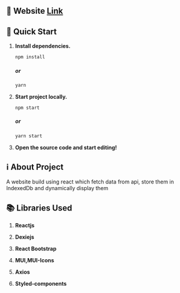 ##  🔗 Website [Link](https://silly-shaw-6f1260.netlify.app/)


## 🚀 Quick Start

1. **Install dependencies.**

   ```bash
   npm install
   ```
   ##### or
    ```bash
   yarn 
   ```
   

1. **Start project locally.**

   ```bash
   npm start
   ```
   ##### or
    ```bash
   yarn start
   ```
1. **Open the source code and start editing!**

## ℹ️ About Project

A website build using react which fetch data from api, store them in IndexedDb and dynamically display them

## 📚 Libraries Used

1. **Reactjs**
 
2. **Dexiejs**

3. **React Bootstrap**
 
4. **MUI,MUI-Icons**

5. **Axios**
 
6. **Styled-components**



 
